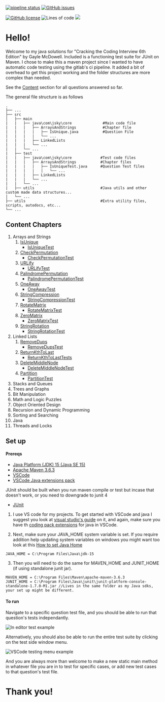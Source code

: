 [![pipeline status](https://gitlab.com/jsky.johnson/CTCI/badges/master/pipeline.svg)](https://gitlab.com/jsky.johnson/CTCI/-/commits/master)
[![GitHub issues](https://img.shields.io/github/issues/jskyjohnson/CTCI)](https://github.com/jskyjohnson/CTCI/issues)

[![GitHub license](https://img.shields.io/github/license/jskyjohnson/CTCI)](https://github.com/jskyjohnson/CTCI/blob/master/LICENSE)
![Lines of code](https://img.shields.io/tokei/lines/github/jskyjohnson/CTCI)
![](https://img.shields.io/badge/maven-v3.6.3-informational)

# Hello!

Welcome to my java solutions for "Cracking the Coding Interview 6th Edition" by Gayle McDowell. Included is a functioning test suite for JUnit on Maven. I chose to make this a maven project since I wanted to have automatic code testing using the gitlab's ci pipeline. It added a bit of overhead to get this project working and the folder structures are more complex than needed.

See the [Content](#content) section for all questions answered so far.

The general file structure is as follows

    .
    ├── ...
    ├── src
    │   ├── main
    |   |   ├── java\com\jsky\core              #Main code file
    |   |   |   ├── ArraysAndStrings            #Chapter file
    |   |   |   |   ├── IsUnique.java           #Question File
    |   |   |   |   └── ...
    |   |   |   ├── LinkedLists
    |   |   |   └── ...
    |   |   └── ...
    |   ├── test
    |   |   ├── java\com\jsky\core             #Test code files
    |   |   |   ├── ArraysAndStrings           #Chapter files
    |   |   |   |   ├── IsUniqueTest.java      #Question Test files
    |   |   |   |   |   └── ...
    |   |   |   ├── LinkedLists
    |   |   |   └── ...
    |   |   └── ...
    |   ├── utils                              #Java utils and other custom made data structures...
    │   └── ...
    ├── utils                                  #Extra utility files, scripts, autodocs, etc...
    └── ...

## Content Chapters

1. Arrays and Strings
   1. [IsUnique](src/main/java/com/jsky/core/ArraysAndStrings/IsUnique.java)
      - [IsUniqueTest](src/test/java/com/jsky/core/ArraysAndStrings/IsUniqueTest.java)
   1. [CheckPermutation](src/main/java/com/jsky/core/ArraysAndStrings/CheckPermutation.java)
      - [CheckPermutationTest](src/test/java/com/jsky/core/ArraysAndStrings/CheckPermutationTest.java)
   1. [URLify](src/main/java/com/jsky/core/ArraysAndStrings/URLify.java)
      - [URLifyTest](src/test/java/com/jsky/core/ArraysAndStrings/URLifyTest.java)
   1. [PalindromePermutation](src/main/java/com/jsky/core/ArraysAndStrings/PalindromePermutation.java)
      - [PalindromePermutationTest](src/test/java/com/jsky/core/ArraysAndStrings/PalindromePermutationTest.java)
   1. [OneAway](src/main/java/com/jsky/core/ArraysAndStrings/OneAway.java)
      - [OneAwayTest](src/test/java/com/jsky/core/ArraysAndStrings/OneAwayTest.java)
   1. [StringCompression](src/main/java/com/jsky/core/ArraysAndStrings/StringCompression.java)
      - [StringCompressionTest](src/test/java/com/jsky/core/ArraysAndStrings/StringCompressionTest.java)
   1. [RotateMatrix](src/main/java/com/jsky/core/ArraysAndStrings/RotateMatrix.java)
      - [RotateMatrixTest](src/test/java/com/jsky/core/ArraysAndStrings/RotateMatrixTest.java)
   1. [ZeroMatrix](src/main/java/com/jsky/core/ArraysAndStrings/ZeroMatrix.java)
      - [ZeroMatrixTest](src/test/java/com/jsky/core/ArraysAndStrings/ZeroMatrixTest.java)
   1. [StringRotation](src/main/java/com/jsky/core/ArraysAndStrings/StringRotation.java)
      - [StringRotationTest](src/test/java/com/jsky/core/ArraysAndStrings/StringRotationTest.java)
2. Linked Lists
   1. [RemoveDups](src/main/java/com/jsky/core/LinkedLists/RemoveDups.java)
      - [RemoveDupsTest](src/test/java/com/jsky/core/LinkedLists/RemoveDups.java)
   1. [ReturnKthToLast](src/main/java/com/jsky/core/LinkedLists/ReturnKthToLast.java)
      - [ReturnKthToLastTests](src/test/java/com/jsky/core/LinkedLists/ReturnKthToLastTest.java)
   1. [DeleteMiddleNode](src/main/java/com/jsky/core/LinkedLists/DeleteMiddleNode.java)
      - [DeleteMiddleNodeTest](src/test/java/com/jsky/core/LinkedLists/DeleteMiddleNodeTest.java)
   1. [Partition](src/main/java/com/jsky/core/LinkedLists/Partition.java)
      - [PartitionTest](src/test/java/com/jsky/core/LinkedLists/PartitionTest.java)
3. Stacks and Queues
4. Trees and Graphs
5. Bit Manipulation
6. Math and Logic Puzzles
7. Object Oriented Design
8. Recursion and Dynamic Programming
9. Sorting and Searching
10. Java
11. Threads and Locks

## Set up

#### Prereqs

- [Java Platform (JDK) 15 (Java SE 15)](https://www.oracle.com/java/technologies/javase-downloads.html)
- [Apache Maven 3.6.3](https://maven.apache.org/download.cgi)
- [VSCode](https://code.visualstudio.com/)
- [VSCode Java extensions pack](https://aka.ms/vscode-java-installer-win)

JUnit should be built when you run maven compile or test but incase that doesn't work, or you need to downgrade to junit 4

- [JUnit](https://github.com/junit-team/junit4/wiki/Download-and-Install)

1. I use VS code for my projects. To get started with VSCode and java I suggest you look at [visual studio's guide](https://code.visualstudio.com/docs/java/java-tutorial) on it, and again, make sure you have th [coding pack extensions](https://aka.ms/vscode-java-installer-win) for java in VSCode.

2. Next, make sure your JAVA_HOME system variable is set. If you require addition help updating system variables on windows you might want too look at this [How to set Java Home](https://www.wikihow.com/Set-Java-Home)

```
JAVA_HOME = C:\Program Files\Java\jdk-15
```

3. Then you will need to do the same for MAVEN_HOME and JUNIT_HOME (if using standalone junit jar).

```
MAVEN_HOME = C:\Program Files\Maven\apache-maven-3.6.3
JUNIT_HOME = C:\Program Files\Java\junit\junit-platform-console-standalone-1.7.0-M1.jar //Lives in the same folder as my Java sdks, your set up might be different.
```

#### To run

Navigate to a specific question test file, and you should be able to run that question's tests independantly.

![In editor test example](https://i.imgur.com/BqLFZ31.png)

Alternatively, you should also be able to run the entire test suite by clicking on the test side window menu.

![VSCode testing menu example](https://i.imgur.com/b885Dzh.png)

And you are always more than welcome to make a new static main method in whatever file you are in to test for specific cases, or add new test cases to that question's test file.

# Thank you!
